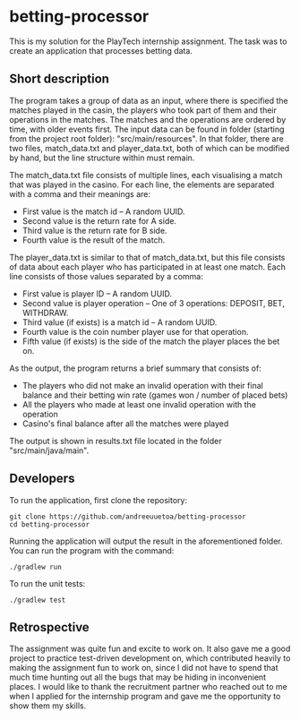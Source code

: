 # betting-processor
This is my solution for the PlayTech internship assignment.
The task was to create an application that processes betting data.

## Short description
The program takes a group of data as an input, where there is specified the matches played in the casin, the players who took part of them and their operations in the matches.
The matches and the operations are ordered by time, with older events first.
The input data can be found in folder (starting from the project root folder): "src/main/resources".
In that folder, there are two files, match_data.txt and player_data.txt, both of which can be modified by hand, but the line structure within must remain.

The match_data.txt file consists of multiple lines, each visualising a match that was played in the casino.
For each line, the elements are separated with a comma and their meanings are:
* First value is the match id – A random UUID.
* Second value is the return rate for A side.
* Third value is the return rate for B side.
* Fourth value is the result of the match.

The player_data.txt is similar to that of match_data.txt, but this file consists of data about each player who has participated in at least one match.
Each line consists of those values separated by a comma:
* First value is player ID – A random UUID.
* Second value is player operation – One of 3 operations: DEPOSIT, BET, WITHDRAW.
* Third value (if exists) is a match id – A random UUID.
* Fourth value is the coin number player use for that operation.
* Fifth value (if exists) is the side of the match the player places the bet on.

As the output, the program returns a brief summary that consists of:
* The players who did not make an invalid operation with their final balance and their betting win rate (games won / number of placed bets)
* All the players who made at least one invalid operation with the operation
* Casino's final balance after all the matches were played

The output is shown in results.txt file located in the folder "src/main/java/main".

## Developers

To run the application, first clone the repository:
````shell
git clone https://github.com/andreeuuetoa/betting-processor
cd betting-processor
````
Running the application will output the result in the aforementioned folder. You can run the program with the command:
````shell
./gradlew run
````

To run the unit tests:
````shell
./gradlew test
````

## Retrospective

The assignment was quite fun and excite to work on.
It also gave me a good project to practice test-driven development on,
which contributed heavily to making the assignment fun to work on,
since I did not have to spend that much time hunting out all the bugs that may be hiding in inconvenient places.
I would like to thank the recruitment partner
who reached out to me when I applied for the internship program and gave me the opportunity to show them my skills.